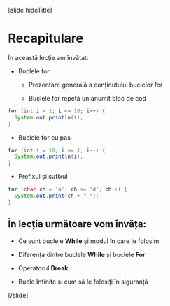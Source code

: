 [slide hideTitle]
# Recapitulare

În această lecție am învățat:

- Buclele for
  
   * Prezentare generală a conținutului buclelor for

   * Buclele for repetă un anumit bloc de cod

```java live
for (int i = 1; i <= 10; i++) {
  System.out.println(i);
}
```

- Buclele for cu pas

``` java
for (int i = 10; i >= 1; i--) {
  System.out.println(i);
}
```

- Prefixul și sufixul

```java live
for (char ch = 'a'; ch <= 'd'; ch++) {
  System.out.print(ch + " ");
}
```


## În lecția următoare vom învăța:

- Ce sunt buclele **While** și modul în care le folosim

- Diferența dintre buclele **While** și buclele  **For**

- Operatorul **Break** 

- Bucle Infinite și cum să le folosiți în siguranță


[/slide]